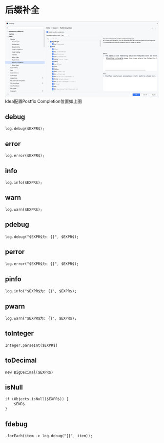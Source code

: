 # 后缀补全

![Idea后缀补全位置](./img/Idea后缀补全位置.png)
Idea配置Postfix Completion位置如上图

## debug

```text:no-line-numbers
log.debug($EXPR$);
```

## error

```text:no-line-numbers
log.error($EXPR$);
```

## info

```text:no-line-numbers
log.info($EXPR$);
```

## warn

```text:no-line-numbers
log.warn($EXPR$);
```

## pdebug

````text:no-line-numbers
log.debug("$EXPR$为: {}", $EXPR$);
````

## perror

```text:no-line-numbers
log.error("$EXPR$为: {}", $EXPR$);
```

## pinfo

```text:no-line-numbers
log.info("$EXPR$为: {}", $EXPR$);
```

## pwarn

```text:no-line-numbers
log.warn("$EXPR$为: {}", $EXPR$);
```

## toInteger

```text:no-line-numbers
Integer.parseInt($EXPR$)
```

## toDecimal

```text:no-line-numbers
new BigDecimal($EXPR$)
```

## isNull

```text:no-line-numbers
if (Objects.isNull($EXPR$)) {
    $END$
}
```

## fdebug

```text:no-line-numbers
.forEach(item -> log.debug("{}", item));
```
